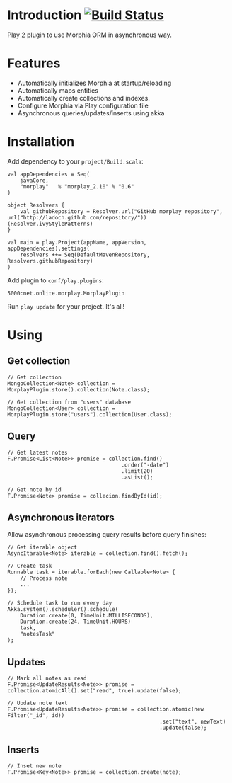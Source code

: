 Introduction [![Build Status](https://secure.travis-ci.org/ladoch/morplay.png)](http://travis-ci.org/ladoch/morplay)
============

Play 2 plugin to use Morphia ORM in asynchronous way.


Features
========

* Automatically initializes Morphia at startup/reloading
* Automatically maps entities
* Automatically create collections and indexes.
* Configure Morphia via Play configuration file
* Asynchronous queries/updates/inserts using akka

Installation
============

Add dependency to your `project/Build.scala`:
  
	val appDependencies = Seq(
		javaCore,
		"morplay"   % "morplay_2.10" % "0.6"
	)
	
	object Resolvers {
		val githubRepository = Resolver.url("GitHub morplay repository", url("http://ladoch.github.com/repository/"))(Resolver.ivyStylePatterns)
	}
	
	val main = play.Project(appName, appVersion, appDependencies).settings(
		resolvers ++= Seq(DefaultMavenRepository, Resolvers.githubRepository)
	)

Add plugin to `conf/play.plugins`:

	5000:net.onlite.morplay.MorplayPlugin

Run `play update` for your project. It's all!


Using
=====

Get collection
--------------

	// Get collection
	MongoCollection<Note> collection = MorplayPlugin.store().collection(Note.class);
	
	// Get collection from "users" database
	MongoCollection<User> collection = MorplayPlugin.store("users").collection(User.class);
	

Query
--------

	// Get latest notes
	F.Promise<List<Note>> promise = collection.find()
										.order("-date")
										.limit(20)
										.asList();
											
	// Get note by id
	F.Promise<Note> promise = collecion.findById(id);

Asynchronous iterators
----------------------

Allow asynchronous processing query results before query finishes:

	// Get iterable object
	AsyncItarable<Note> iterable = collection.find().fetch();
	
	// Create task
	Runnable task = iterable.forEach(new Callable<Note> {
		// Process note
		...
	});
	
	// Schedule task to run every day
	Akka.system().scheduler().schedule(
  		Duration.create(0, TimeUnit.MILLISECONDS),
  		Duration.create(24, TimeUnit.HOURS)
  		task, 
  		"notesTask"
  	);


Updates
-------
	
	// Mark all notes as read
	F.Promise<UpdateResults<Note>> promise = collection.atomicAll().set("read", true).update(false);
	
	// Update note text
	F.Promise<UpdateResults<Note>> promise = collection.atomic(new Filter("_id", id))
													.set("text", newText)
													.update(false);

Inserts
-------

	// Inset new note
	F.Promise<Key<Note>> promise = collection.create(note);
	

	
		
